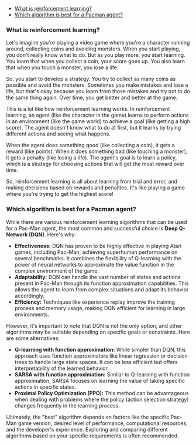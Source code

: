 - [What is reinforcement learning?](#what-is-reinforcement-learning)
- [Which algorithm is best for a Pacman agent?](#which-algorithm-is-best-for-a-pacman-agent)

### What is reinforcement learning?

Let's imagine you're playing a video game where you're a character running around, collecting coins and avoiding monsters. When you start playing, you don't really know what to do. But as you play more, you start learning. You learn that when you collect a coin, your score goes up. You also learn that when you touch a monster, you lose a life.

So, you start to develop a strategy. You try to collect as many coins as possible and avoid the monsters. Sometimes you make mistakes and lose a life, but that's okay because you learn from those mistakes and try not to do the same thing again. Over time, you get better and better at the game.

This is a lot like how reinforcement learning works. In reinforcement learning, an agent (like the character in the game) learns to perform actions in an environment (like the game world) to achieve a goal (like getting a high score). The agent doesn't know what to do at first, but it learns by trying different actions and seeing what happens.

When the agent does something good (like collecting a coin), it gets a reward (like points). When it does something bad (like touching a monster), it gets a penalty (like losing a life). The agent's goal is to learn a policy, which is a strategy for choosing actions that will get the most reward over time.

So, reinforcement learning is all about learning from trial and error, and making decisions based on rewards and penalties. It's like playing a game where you're trying to get the highest score!

### Which algorithm is best for a Pacman agent?

While there are various reinforcement learning algorithms that can be used for a Pac-Man agent, the most common and successful choice is **Deep Q-Network (DQN)**. Here's why:

- **Effectiveness:** DQN has proven to be highly effective in playing Atari games, including Pac-Man, achieving superhuman performance on several benchmarks. It combines the flexibility of Q-learning with the power of neural networks to approximate the value function in the complex environment of the game.
- **Adaptability:** DQN can handle the vast number of states and actions present in Pac-Man through its function approximation capabilities. This allows the agent to learn from complex situations and adapt its behavior accordingly.
- **Efficiency:** Techniques like experience replay improve the training process and memory usage, making DQN efficient for learning in large environments.

However, it's important to note that DQN is not the only option, and other algorithms may be suitable depending on specific goals or constraints. Here are some alternatives:

- **Q-learning with function approximation:** While simpler than DQN, this approach uses function approximators like linear regression or decision trees to handle large state spaces. It can be less efficient but offers interpretability of the learned behavior.
- **SARSA with function approximation:** Similar to Q-learning with function approximation, SARSA focuses on learning the value of taking specific actions in specific states.
- **Proximal Policy Optimization (PPO):** This method can be advantageous when dealing with problems where the policy (action selection strategy) changes frequently in the learning process.

Ultimately, the "best" algorithm depends on factors like the specific Pac-Man game version, desired level of performance, computational resources, and the developer's experience. Exploring and comparing different algorithms based on your specific requirements is often recommended.
